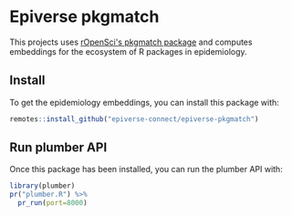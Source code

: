 # Epiverse pkgmatch

<!-- badges: start -->
<!-- badges: end -->

This projects uses [rOpenSci's pkgmatch package](https://github.com/ropensci-review-tools/pkgmatch) and computes embeddings for the ecosystem of R packages in epidemiology.

## Install

To get the epidemiology embeddings, you can install this package with:

```r
remotes::install_github("epiverse-connect/epiverse-pkgmatch")
```

## Run plumber API

Once this package has been installed, you can run the plumber API with:

```r
library(plumber)
pr("plumber.R") %>%
  pr_run(port=8000)
```
